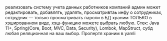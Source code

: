 реализовать систему учета данных работников компаний
админ может редактировать, добавлять, удалять, просматривтаь инфу о сотрудниках, сотрудник — только просматривать
пароли в БД храним ТОЛЬКО в хэшированном виде, хэш-функцию можете выбрать любую.
Стек: Java 11+, Spring(Core, Boot, MVC, Data, Security), Lombok, MapStruct, субд любая реляционная на ваш выбор.
Пропертя храним в yamli